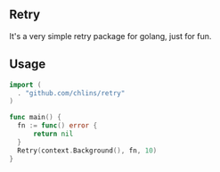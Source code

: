 ## Retry

It's a very simple retry package for golang, just for fun.

## Usage

```go
import (
  . "github.com/chlins/retry"
)

func main() {
  fn := func() error {
      return nil
  } 
  Retry(context.Background(), fn, 10)
}
```


